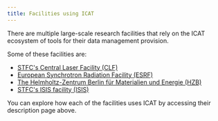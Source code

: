 ```yaml
---
title: Facilities using ICAT
---
```


There are multiple large-scale research facilities that rely on the ICAT ecosystem of tools for their data management provision.

Some of these facilities are:

- [STFC's Central Laser Facility (CLF)](/collaboration/facilities/clf/) 
- [European Synchrotron Radiation Facility (ESRF)](/collaboration/facilities/esrf/)
- [The Helmholtz-Zentrum Berlin für Materialien und Energie (HZB)](/collaboration/facilities/hzb/)
- [STFC's ISIS facility (ISIS)](/collaboration/facilities/isis/)

You can explore how each of the facilities uses ICAT by accessing their description page above.